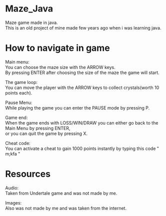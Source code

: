 # Maze_Java
  Maze game made in java. </br>
  This is an old project of mine made few years ago when i was learning java.

# How to navigate in game
  Main menu: </br>
            You can choose the maze size with the ARROW keys.</br>
            By pressing ENTER after choosing the size of the maze the game will start.</br>
  
  The game loop:</br> 
             You can move the player with the ARROW keys to collect crystals(worth 10 points each).</br>
  
  Pause Menu:</br> 
             While playing the game you can enter the PAUSE mode by pressing P.</br>
  
  Game end:</br> 
           When the game ends with LOSS/WIN/DRAW you can either go back to the Main Menu by pressing ENTER,</br>
           or you can quit the game by pressing X.</br>
  
  Cheat code: </br>
             You can activate a cheat to gain 1000 points instantly by typing this code " m;kfa "</br>
            
# Resources
  Audio: </br>
        Taken from Undertale game and was not made by me.</br>
   
  Images:</br>
         Also was not made by me and was taken from the internet. </br>
  
          
